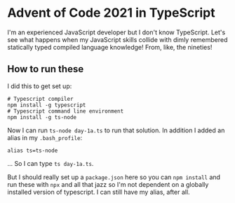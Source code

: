 # Advent of Code 2021 in TypeScript

I'm an experienced JavaScript developer but I don't know TypeScript. Let's see what happens when my JavaScript skills collide with dimly remembered statically typed compiled language knowledge! From, like, the nineties!

## How to run these

I did this to get set up:

```
# Typescript compiler
npm install -g typescript
# Typescript command line environment
npm install -g ts-node
```

Now I can run `ts-node day-1a.ts` to run that solution. In addition I added an alias in my `.bash_profile`:

```
alias ts=ts-node
```

... So I can type `ts day-1a.ts`.

But I should really set up a `package.json` here so you can `npm install` and run these with `npx` and all that jazz so I'm not dependent on a globally installed version of typescript. I can still have my alias, after all.
